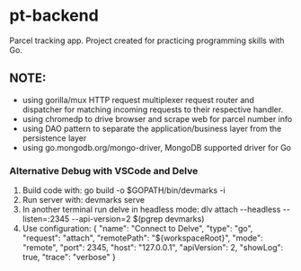 # pt-backend

Parcel tracking app.
Project created for practicing programming skills with Go.

## NOTE:

- using gorilla/mux HTTP request multiplexer request router and dispatcher for matching incoming requests to their respective handler.
- using chromedp to drive browser and scrape web for parcel number info
- using DAO pattern to separate the application/business layer from the persistence layer
- using go.mongodb.org/mongo-driver, MongoDB supported driver for Go

### Alternative Debug with VSCode and Delve

1. Build code with: go build -o $GOPATH/bin/devmarks -i
2. Run server with: devmarks serve
3. In another terminal run delve in headless mode: dlv attach --headless --listen=:2345 --api-version=2 $(pgrep devmarks)
4. Use configuration:
   {
   "name": "Connect to Delve",
   "type": "go",
   "request": "attach",
   "remotePath": "${workspaceRoot}",
   "mode": "remote",
   "port": 2345,
   "host": "127.0.0.1",
   "apiVersion": 2,
   "showLog": true,
   "trace": "verbose"
   }
